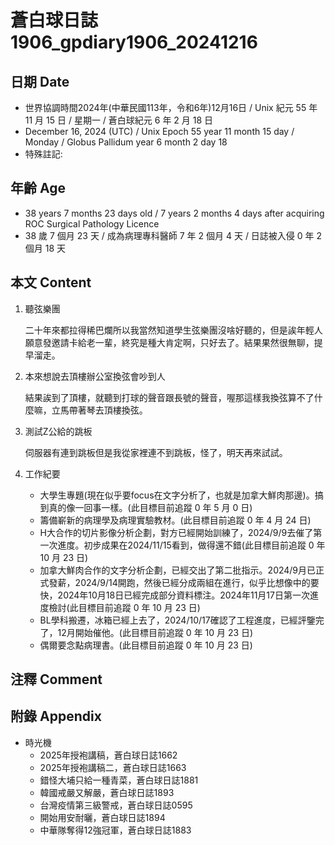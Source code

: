 [_metadata_:encoding]: - "utf-8"
[_metadata_:language]: - "zh-Hant-TW"
[_metadata_:fileformat]: - "markdown"
[_metadata_:MIME_type]: - "text/plain"
[_metadata_:markdown_version]: - "commonmark version 0.30"
[_metadata_:markdown_spec]: - "https://spec.commonmark.org/0.30/"

# 蒼白球日誌1906_gpdiary1906_20241216 #

## 日期 Date ##

* 世界協調時間2024年(中華民國113年，令和6年)12月16日 / Unix 紀元 55 年 11 月 15 日 / 星期一 / 蒼白球紀元 6 年 2 月 18 日
* December 16, 2024 (UTC) / Unix Epoch 55 year 11 month 15 day / Monday / Globus Pallidum year 6 month 2 day 18
* 特殊註記:

## 年齡 Age ##

* 38 years 7 months 23 days old / 7 years 2 months 4 days after acquiring ROC Surgical Pathology Licence
* 38 歲 7 個月 23 天 / 成為病理專科醫師 7 年 2 個月 4 天 / 日誌被入侵 0 年 2 個月 18 天

## 本文 Content ##

1. 聽弦樂團

    二十年來都拉得稀巴爛所以我當然知道學生弦樂團沒啥好聽的，但是誒年輕人願意發邀請卡給老一輩，終究是種大肯定啊，只好去了。結果果然很無聊，提早溜走。

2. 本來想說去頂樓辦公室換弦會吵到人

    結果誒到了頂樓，就聽到打球的聲音跟長號的聲音，喔那這樣我換弦算不了什麼嘛，立馬帶著琴去頂樓換弦。

3. 測試Z公給的跳板

    伺服器有連到跳板但是我從家裡連不到跳板，怪了，明天再來試試。

4. 工作紀要

    - 大學生專題(現在似乎要focus在文字分析了，也就是加拿大鮮肉那邊)。搞到真的像一回事一樣。(此目標目前追蹤 0 年 5 月 0 日)
    - 籌備嶄新的病理學及病理實驗教材。(此目標目前追蹤 0 年 4 月 24 日)
    - H大合作的切片影像分析企劃，對方已經開始訓練了，2024/9/9去催了第一次進度。初步成果在2024/11/15看到，做得還不錯(此目標目前追蹤 0 年 10 月 23 日)
    - 加拿大鮮肉合作的文字分析企劃，已經交出了第二批指示。2024/9月已正式發薪，2024/9/14開跑，然後已經分成兩組在進行，似乎比想像中的要快，2024年10月18日已經完成部分資料標注。2024年11月17日第一次進度檢討(此目標目前追蹤 0 年 10 月 23 日)
    - BL學科搬遷，冰箱已經上去了，2024/10/17確認了工程進度，已經評鑒完了，12月開始催他。(此目標目前追蹤 0 年 10 月 23 日)
    - 偶爾要念點病理書。(此目標目前追蹤 0 年 10 月 23 日)

## 注釋 Comment ##


## 附錄 Appendix ##

* 時光機
    - 2025年授袍講稿，蒼白球日誌1662
    - 2025年授袍講稿二，蒼白球日誌1663
    - 錯怪大埔只給一種青菜，蒼白球日誌1881
    - 韓國戒嚴又解嚴，蒼白球日誌1893
    - 台灣疫情第三級警戒，蒼白球日誌0595
    - 開始用安耐曬，蒼白球日誌1894
    - 中華隊奪得12強冠軍，蒼白球日誌1883

